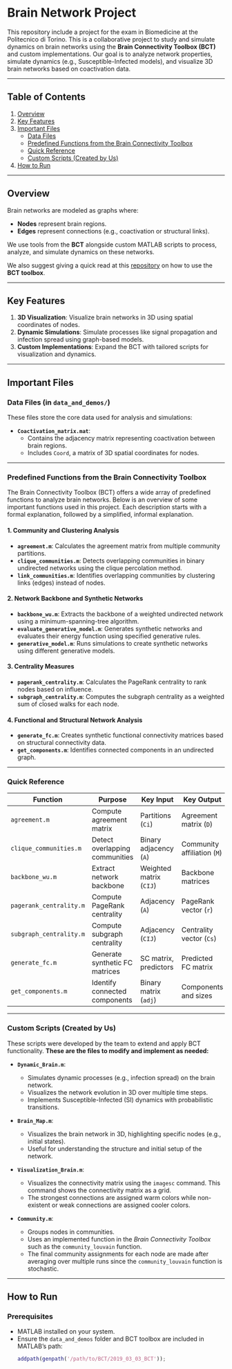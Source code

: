 # Brain Network Project

This repository include a project for the exam in Biomedicine at the Politecnico di Torino. This is a collaborative project to study and simulate dynamics on brain networks using the **Brain Connectivity Toolbox (BCT)** and custom implementations. Our goal is to analyze network properties, simulate dynamics (e.g., Susceptible-Infected models), and visualize 3D brain networks based on coactivation data.

---

## Table of Contents
1. [Overview](#overview)
2. [Key Features](#key-features)
3. [Important Files](#important-files)
    - [Data Files](#data-files-in-data_and_demos)
    - [Predefined Functions from the Brain Connectivity Toolbox](#predefined-functions-from-the-brain-connectivity-toolbox)
    - [Quick Reference](#quick-reference)
    - [Custom Scripts (Created by Us)](#custom-scripts-created-by-us)
4. [How to Run](#how-to-run)

---

## Overview
Brain networks are modeled as graphs where:
- **Nodes** represent brain regions.
- **Edges** represent connections (e.g., coactivation or structural links).

We use tools from the **BCT** alongside custom MATLAB scripts to process, analyze, and simulate dynamics on these networks. 

We also suggest giving a quick read at this [repository](https://github.com/brain-networks/PSY-P457) on how to use the **BCT toolbox**.

---

## Key Features
1. **3D Visualization**: Visualize brain networks in 3D using spatial coordinates of nodes.
2. **Dynamic Simulations**: Simulate processes like signal propagation and infection spread using graph-based models.
3. **Custom Implementations**: Expand the BCT with tailored scripts for visualization and dynamics.

---

## Important Files

### Data Files (in `data_and_demos/`)
These files store the core data used for analysis and simulations:
- **`Coactivation_matrix.mat`**:
  - Contains the adjacency matrix representing coactivation between brain regions.
  - Includes `Coord`, a matrix of 3D spatial coordinates for nodes.

---

### Predefined Functions from the Brain Connectivity Toolbox

The Brain Connectivity Toolbox (BCT) offers a wide array of predefined functions to analyze brain networks. Below is an overview of some important functions used in this project. Each description starts with a formal explanation, followed by a simplified, informal explanation.

#### 1. Community and Clustering Analysis
- **`agreement.m`**: Calculates the agreement matrix from multiple community partitions.
- **`clique_communities.m`**: Detects overlapping communities in binary undirected networks using the clique percolation method.
- **`link_communities.m`**: Identifies overlapping communities by clustering links (edges) instead of nodes.

#### 2. Network Backbone and Synthetic Networks
- **`backbone_wu.m`**: Extracts the backbone of a weighted undirected network using a minimum-spanning-tree algorithm.
- **`evaluate_generative_model.m`**: Generates synthetic networks and evaluates their energy function using specified generative rules.
- **`generative_model.m`**: Runs simulations to create synthetic networks using different generative models.

#### 3. Centrality Measures
- **`pagerank_centrality.m`**: Calculates the PageRank centrality to rank nodes based on influence.
- **`subgraph_centrality.m`**: Computes the subgraph centrality as a weighted sum of closed walks for each node.

#### 4. Functional and Structural Network Analysis
- **`generate_fc.m`**: Creates synthetic functional connectivity matrices based on structural connectivity data.
- **`get_components.m`**: Identifies connected components in an undirected graph.

---

### Quick Reference
| **Function**             | **Purpose**                             | **Key Input**         | **Key Output**            |
|---------------------------|-----------------------------------------|-----------------------|---------------------------|
| `agreement.m`            | Compute agreement matrix               | Partitions (`Ci`)     | Agreement matrix (`D`)   |
| `clique_communities.m`   | Detect overlapping communities          | Binary adjacency (`A`)| Community affiliation (`M`) |
| `backbone_wu.m`          | Extract network backbone                | Weighted matrix (`CIJ`)| Backbone matrices         |
| `pagerank_centrality.m`  | Compute PageRank centrality             | Adjacency (`A`)       | PageRank vector (`r`)    |
| `subgraph_centrality.m`  | Compute subgraph centrality             | Adjacency (`CIJ`)     | Centrality vector (`Cs`) |
| `generate_fc.m`          | Generate synthetic FC matrices          | SC matrix, predictors | Predicted FC matrix       |
| `get_components.m`       | Identify connected components           | Binary matrix (`adj`) | Components and sizes      |

---

### Custom Scripts (Created by Us)
These scripts were developed by the team to extend and apply BCT functionality. **These are the files to modify and implement as needed:**
- **`Dynamic_Brain.m`**:
  - Simulates dynamic processes (e.g., infection spread) on the brain network.
  - Visualizes the network evolution in 3D over multiple time steps.
  - Implements Susceptible-Infected (SI) dynamics with probabilistic transitions.

- **`Brain_Map.m`**:
  - Visualizes the brain network in 3D, highlighting specific nodes (e.g., initial states).
  - Useful for understanding the structure and initial setup of the network.

- **`Visualization_Brain.m`**:
  - Visualizes the connectivity matrix using the `imagesc` command. This command shows the connectivity matrix as a grid.
  - The strongest connections are assigned warm colors while non-existent or weak connections are assigned cooler colors.
 
- **`Community.m`**:
   - Groups nodes in communities.
   - Uses an implemented function in the *Brain Connectivity Toolbox* such as the `community_louvain` function.
   - The final community assignments for each node are made after averaging over multiple runs since the `community_louvain` function is stochastic.

---

## How to Run

### Prerequisites
- MATLAB installed on your system.
- Ensure the `data_and_demos` folder and BCT toolbox are included in MATLAB’s path:
  ```matlab
  addpath(genpath('/path/to/BCT/2019_03_03_BCT'));
